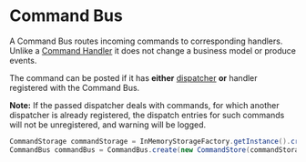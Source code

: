 # Command Bus

A Command Bus routes incoming commands to corresponding handlers. Unlike a [Command Handler](./command-handler.md) it does not change a business model or produce events.

The command can be posted if it has **either** [dispatcher](./command-dispatcher.md) **or** handler registered with the Command Bus.

**Note:** If the passed dispatcher deals with commands, for which another dispatcher is already registered, the dispatch entries for such commands will not be unregistered, and warning will be logged.

``````java
CommandStorage commandStorage = InMemoryStorageFactory.getInstance().createCommandStorage();
CommandBus commandBus = CommandBus.create(new CommandStore(commandStorage));
``````
